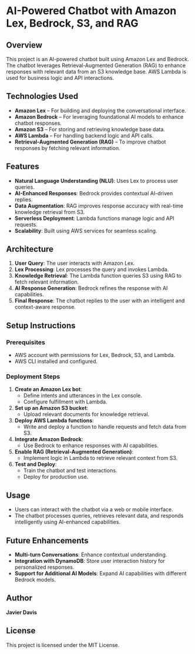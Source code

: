 # AI-Powered Chatbot with Amazon Lex, Bedrock, S3, and RAG

## Overview
This project is an AI-powered chatbot built using Amazon Lex and Bedrock. The chatbot leverages Retrieval-Augmented Generation (RAG) to enhance responses with relevant data from an S3 knowledge base. AWS Lambda is used for business logic and API interactions.

## Technologies Used
- **Amazon Lex** – For building and deploying the conversational interface.
- **Amazon Bedrock** – For leveraging foundational AI models to enhance chatbot responses.
- **Amazon S3** – For storing and retrieving knowledge base data.
- **AWS Lambda** – For handling backend logic and API calls.
- **Retrieval-Augmented Generation (RAG)** – To improve chatbot responses by fetching relevant information.

## Features
- **Natural Language Understanding (NLU)**: Uses Lex to process user queries.
- **AI-Enhanced Responses**: Bedrock provides contextual AI-driven replies.
- **Data Augmentation**: RAG improves response accuracy with real-time knowledge retrieval from S3.
- **Serverless Deployment**: Lambda functions manage logic and API requests.
- **Scalability**: Built using AWS services for seamless scaling.

## Architecture
1. **User Query**: The user interacts with Amazon Lex.
2. **Lex Processing**: Lex processes the query and invokes Lambda.
3. **Knowledge Retrieval**: The Lambda function queries S3 using RAG to fetch relevant information.
4. **AI Response Generation**: Bedrock refines the response with AI capabilities.
5. **Final Response**: The chatbot replies to the user with an intelligent and context-aware response.

## Setup Instructions
### Prerequisites
- AWS account with permissions for Lex, Bedrock, S3, and Lambda.
- AWS CLI installed and configured.

### Deployment Steps
1. **Create an Amazon Lex bot**:
   - Define intents and utterances in the Lex console.
   - Configure fulfillment with Lambda.
2. **Set up an Amazon S3 bucket**:
   - Upload relevant documents for knowledge retrieval.
3. **Deploy AWS Lambda functions**:
   - Write and deploy a function to handle requests and fetch data from S3.
4. **Integrate Amazon Bedrock**:
   - Use Bedrock to enhance responses with AI capabilities.
5. **Enable RAG (Retrieval-Augmented Generation)**:
   - Implement logic in Lambda to retrieve relevant context from S3.
6. **Test and Deploy**:
   - Train the chatbot and test interactions.
   - Deploy for production use.

## Usage
- Users can interact with the chatbot via a web or mobile interface.
- The chatbot processes queries, retrieves relevant data, and responds intelligently using AI-enhanced capabilities.

## Future Enhancements
- **Multi-turn Conversations**: Enhance contextual understanding.
- **Integration with DynamoDB**: Store user interaction history for personalized responses.
- **Support for Additional AI Models**: Expand AI capabilities with different Bedrock models.

## Author
**Javier Davis**

## License
This project is licensed under the MIT License.

